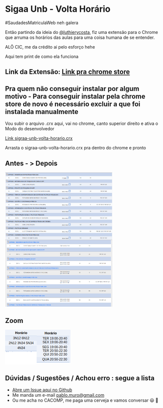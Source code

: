 # Sigaa Unb - Volta Horário

\#SaudadesMatriculaWeb neh galera

Então partindo da ideia do [@luthierycosta](https://github.com/luthierycosta), fiz uma extensão para o Chrome que arruma os horários das aulas para uma coisa humana de se entender.

ALÔ CIC, me da crédito ai pelo esforço hehe

Aqui tem print de como ela funciona

## Link da Extensão: [Link pra chrome store](https://chrome.google.com/webstore/detail/sigaa-unb-volta-hor%C3%A1rio/mehmaliahkgafbndneaaajceobkgkebo?hl=pt-BRR)

## Pra quem não conseguir instalar por algum motivo - Para conseguir instalar pela chrome store de novo é necessário excluir a que foi instalada manualmente

Vou subir o arquivo .crx aqui, vai no chrome, canto superior direito e ativa o Modo do desenvolvedor

[Link sigraa-unb-volta-horario.crx](https://raw.githubusercontent.com/pablomuro/sigaa-unb-volta-horario/master/crx-extension/sigaa-unb-volta-horario.crx)

Arrasta o sigraa-unb-volta-horario.crx pra dentro do chrome e pronto

## Antes - > Depois

<img align="left" width="350" src="https://raw.githubusercontent.com/pablomuro/sigaa-unb-volta-horario/master/docs/before.png">
<img align="rigth" width="350" src="https://raw.githubusercontent.com/pablomuro/sigaa-unb-volta-horario/master/docs/after.png">

## Zoom
![zoomed](docs/zoom.png)

## Dúvidas / Sugestões / Achou erro : segue a lista
* [Abre um Issue aqui no Github](https://github.com/pablomuro/sigaa-unb-volta-horario/issues)
* Me manda um e-mail pablo.muro@gmail.com
* Ou me acha no CACOMP, me paga uma cerveja e vamos conversar :smiley: :beers: 
